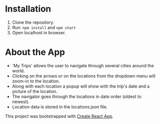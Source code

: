 # Installation 

1. Clone the repository.
2. Run: 
`npm install`
and 
`npm start`
3. Open localhost in browser.

# About the App

- 'My Trips' allows the user to navigate through several cities around the world.
- Clicking on the arrows or on the locations from the dropdown menu will zoom-in to the location. 
- Along with each location a popup will show with the trip's date and a picture of the location. 
- The navigator goes through the locations in date order (oldest to newest).
- Location data is stored in the locations.json file.

This project was bootstrapped with [Create React App](https://github.com/facebook/create-react-app).

